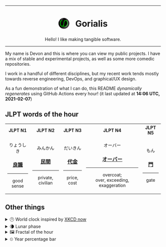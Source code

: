 ***

<h1 align="center">
<sub>
    <img src="readme/resources/avatar.png" height="36">
</sub>
&nbsp;
Gorialis
</h1>
<p align="center">
Hello! I like making tangible software.
</p>

***

My name is Devon and this is where you can view my public projects. I have a mix of stable and experimental projects, as well as some more comedic repositories.

I work in a handful of different disciplines, but my recent work tends mostly towards reverse engineering, DevOps, and graphical/UX design.

As a fun demonstration of what I can do, this README *dynamically regenerates* using GitHub Actions every hour! (it last updated at **14:06 UTC, 2021-02-07**)

<h2>JLPT words of the hour</h2>
<table>
    <tr>
        <th>JLPT N1</th>
        <th>JLPT N2</th>
        <th>JLPT N3</th>
        <th>JLPT N4</th>
        <th>JLPT N5</th>
    </tr>
    <tr>
        <td>
            <p align="center">りょうしき</p>
            <h3 align="center"><b><a href="https://jisho.org/search/%E8%89%AF%E8%AD%98">良識</a></b></h3>
            <hr>
            <p align="center">good sense</p>
        </td>
        <td>
            <p align="center">みんかん</p>
            <h3 align="center"><b><a href="https://jisho.org/search/%E6%B0%91%E9%96%93">民間</a></b></h3>
            <hr>
            <p align="center">private,<wbr> civilian</p>
        </td>
        <td>
            <p align="center">だいきん</p>
            <h3 align="center"><b><a href="https://jisho.org/search/%E4%BB%A3%E9%87%91">代金</a></b></h3>
            <hr>
            <p align="center">price,<wbr> cost</p>
        </td>
        <td>
            <p align="center">オーバー</p>
            <h3 align="center"><b><a href="https://jisho.org/search/%E3%82%AA%E3%83%BC%E3%83%90%E3%83%BC">オーバー</a></b></h3>
            <hr>
            <p align="center">overcoat;<br> over,<wbr> exceeding,<wbr> exaggeration</p>
        </td>
        <td>
            <p align="center">もん</p>
            <h3 align="center"><b><a href="https://jisho.org/search/%E9%96%80">門</a></b></h3>
            <hr>
            <p align="center">gate</p>
        </td>
    </tr>
</table>

<h2>Other things</h2>
<details>
<summary>🕑  World clock inspired by <a href="https://xkcd.com/now">XKCD now</a></summary>

> <img src="generated/now.png" width="512">

</details>
<details>
<summary>🌘 Lunar phase</summary>

The moon is approximately 87.98% through its phase (Waning Crescent).

</details>
<details>
<summary>&#x1f5bc; Fractal of the hour</summary>

> <img src="generated/fractal.png" width="512">

</details>
<details>
<summary>&#x23f2; Year percentage bar</summary>
<pre><code>2021 [██▁▁▁▁▁▁▁▁▁▁▁▁▁▁▁▁▁▁] 10.30%</code></pre>
</details>
